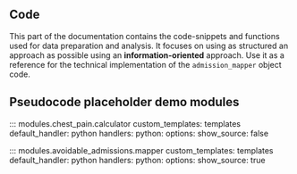 ## Code

This part of the documentation contains the code-snippets and functions used for data preparation and analysis. It focuses on using as structured an approach as possible using an **information-oriented** approach. Use it as a
reference for the technical implementation of the
`admission_mapper` object code.

## Pseudocode placeholder demo modules

::: modules.chest_pain.calculator
    custom_templates: templates
    default_handler: python
    handlers:
      python:
        options:
          show_source: false

::: modules.avoidable_admissions.mapper
    custom_templates: templates
    default_handler: python
    handlers:
      python:
        options:
          show_source: true